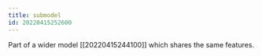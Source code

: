 ```yaml
---
title: submodel
id: 20220415252600
---
```


Part of a wider model [[20220415244100]] which shares the same features.

